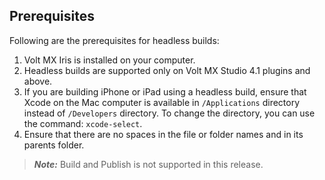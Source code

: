                          

Prerequisites
-------------

Following are the prerequisites for headless builds: 

1.  Volt MX Iris is installed on your computer.
2.  Headless builds are supported only on Volt MX Studio 4.1 plugins and above.
3.  If you are building iPhone or iPad using a headless build, ensure that Xcode on the Mac computer is available in `/Applications` directory instead of `/Developers` directory. To change the directory, you can use the command: `xcode-select`.
4.  Ensure that there are no spaces in the file or folder names and in its parents folder.

> **_Note:_** Build and Publish is not supported in this release.
